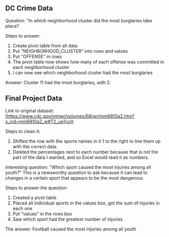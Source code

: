 DC Crime Data
-
Question: "In which neighborhood cluster did the most burglaries take place?

Steps to answer:

  1. Create pivot table from all data
  2. Put "NEIGHBORHOOD_CLUSTER" into rows and values
  3. Put "OFFENSE" in rows
  4. The pivot table now shows how many of each offense was committed in each neighborhood cluster
  5. I can now see which neighborhood cluster had the most burglaries

Answer: Cluster 11 had the most burglaries, with 2.

Final Project Data
-
Link to original dataset: [https://www.cdc.gov/mmwr/volumes/68/wr/mm6810a2.htm?s_cid=mm6810a2_w#T2_up](url)

Steps to clean it:
1. Shifted the row with the sports names in it 1 to the right to line them up with the correct data.
2. Deleted the percentages next to each number because that is not the part of the data I wanted, and so Excel would read it as numbers.

Interesting question: "Which sport caused the most injuries among all youth?" This is a newsworthy question to ask because it can lead to changes in a certain sport that appears to be the most dangerous.

Steps to answer the question:
1. Created a pivot table
2. Placed all individual sports in the values box, got the sum of injuries in each one
3. Put "values" in the rows box
4. Saw which sport had the greatest number of injuries

The answer: Football caused the most injuries among all youth
